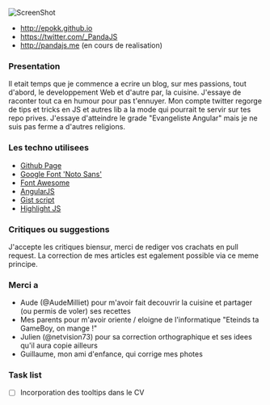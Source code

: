 ![ScreenShot](http://s12.postimg.org/qwyoshjel/logo.png)

 * http://epokk.github.io
 * https://twitter.com/_PandaJS
 * http://pandajs.me (en cours de realisation)

### Presentation
Il etait temps que je commence a ecrire un blog, sur mes passions, tout d'abord, le developpement Web et d'autre par, la cuisine. J'essaye de raconter tout ca en humour pour pas t'ennuyer. Mon compte twitter regorge de tips et tricks en JS et autres lib a la mode qui pourrait te servir sur tes repo prives. J'essaye d'atteindre le grade "Evangeliste Angular" mais je ne suis pas ferme a d'autres religions.

### Les techno utilisees
 * [Github Page](http://pages.github.com)
 * [Google Font 'Noto Sans'](http://www.google.com/fonts/specimen/Noto+Sans)
 * [Font Awesome](http://fortawesome.github.io/Font-Awesome)
 * [AngularJS](http://angularjs.org)
 * [Gist script](https://gist.github.com)
 * [Highlight JS](http://softwaremaniacs.org/soft/highlight/en)

### Critiques ou suggestions
J'accepte les critiques biensur, merci de rediger vos crachats en pull request. La correction de mes articles est egalement possible via ce meme principe.

### Merci a
 * Aude (@AudeMilliet) pour m'avoir fait decouvrir la cuisine et partager (ou permis de voler) ses recettes
 * Mes parents pour m'avoir oriente / eloigne de l'informatique "Eteinds ta GameBoy, on mange !"
 * Julien (@netvision73) pour sa correction orthographique et ses idees qu'il aura copie ailleurs
 * Guillaume, mon ami d'enfance, qui corrige mes photes

### Task list
- [ ] Incorporation des tooltips dans le CV
